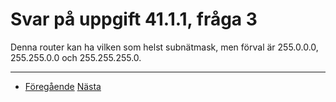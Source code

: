 # Svar på uppgift 41.1.1, fråga 3

Denna router kan ha vilken som helst subnätmask,
men förval är 255.0.0.0, 255.255.0.0 och 255.255.255.0.

----
- [Föregående](d41-1-1-2.md) [Nästa](d41-1-1-4.md)